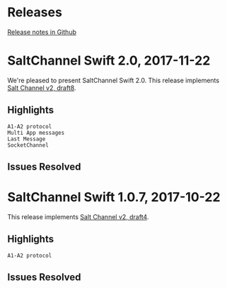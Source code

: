 Releases
========

[Release notes in Github](https://github.com/assaabloy-ppi/salt-channel-swift/releases)


SaltChannel Swift 2.0, 2017-11-22
=================================

We're pleased to present SaltChannel Swift 2.0. This release implements
[Salt Channel v2, draft8](https://github.com/assaabloy-ppi/salt-channel/blob/master/files/spec/spec-salt-channel-v2-draft8.md).

Highlights
----------
    A1-A2 protocol
    Multi App messages
    Last Message
    SocketChannel

Issues Resolved
---------------

SaltChannel Swift 1.0.7, 2017-10-22
===================================

This release implements [Salt Channel v2, draft4](https://github.com/assaabloy-ppi/salt-channel/blob/master/files/spec/spec-salt-channel-v2-draft4.md).

Highlights
----------
    A1-A2 protocol

Issues Resolved
---------------
